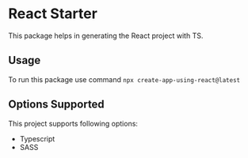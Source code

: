 # React Starter

This package helps in generating the React project with TS.

## Usage

To run this package use command `npx create-app-using-react@latest`

## Options Supported

This project supports following options:

* Typescript
* SASS
